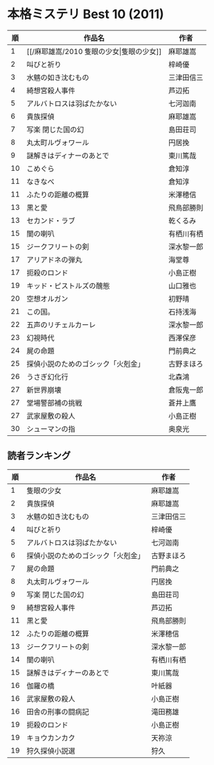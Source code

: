 # 本格ミステリ Best 10 (2011)

| 順   | 作品名                         | 作者    |
| --- | --------------------------- | ----- |
| 1   | [[/麻耶雄嵩/2010 隻眼の少女\|隻眼の少女]] | 麻耶雄嵩  |
| 2   | 叫びと祈り                       | 梓崎優   |
| 3   | 水魑の如き沈むもの                   | 三津田信三 |
| 4   | 綺想宮殺人事件                     | 芦辺拓   |
| 5   | アルバトロスは羽ばたかない               | 七河迦南  |
| 6   | 貴族探偵                        | 麻耶雄嵩  |
| 7   | 写楽 閉じた国の幻                   | 島田荘司  |
| 8   | 丸太町ルヴォワール                   | 円居挽   |
| 9   | 謎解きはディナーのあとで                | 東川篤哉  |
| 10  | こめぐら                        | 倉知淳   |
| 11  | なきなべ                        | 倉知淳   |
| 11  | ふたりの距離の概算                   | 米澤穂信  |
| 13  | 黒と愛                         | 飛鳥部勝則 |
| 13  | セカンド・ラブ                     | 乾くるみ  |
| 15  | 闇の喇叭                        | 有栖川有栖 |
| 15  | ジークフリートの剣                   | 深水黎一郎 |
| 17  | アリアドネの弾丸                    | 海堂尊   |
| 17  | 扼殺のロンド                      | 小島正樹  |
| 19  | キッド・ピストルズの醜態                | 山口雅也  |
| 20  | 空想オルガン                      | 初野晴   |
| 21  | この国。                        | 石持浅海  |
| 22  | 五声のリチェルカーレ                  | 深水黎一郎 |
| 23  | 幻視時代                        | 西澤保彦  |
| 24  | 屍の命題                        | 門前典之  |
| 25  | 探偵小説のためのゴシック「火剋金」           | 古野まほろ |
| 26  | うさぎ幻化行                      | 北森鴻   |
| 27  | 新世界崩壊                       | 倉阪鬼一郎 |
| 27  | 堂場警部補の挑戦                    | 蒼井上鷹  |
| 27  | 武家屋敷の殺人                     | 小島正樹  |
| 30  | シューマンの指                     | 奥泉光   |

## 読者ランキング

| 順   | 作品名               | 作者    |
| --- | ----------------- | ----- |
| 1   | 隻眼の少女             | 麻耶雄嵩  |
| 2   | 貴族探偵              | 麻耶雄嵩  |
| 3   | 水魑の如き沈むもの         | 三津田信三 |
| 4   | 叫びと祈り             | 梓崎優   |
| 5   | アルバトロスは羽ばたかない     | 七河迦南  |
| 6   | 探偵小説のためのゴシック「火剋金」 | 古野まほろ |
| 7   | 屍の命題              | 門前典之  |
| 8   | 丸太町ルヴォワール         | 円居挽   |
| 9   | 写楽 閉じた国の幻         | 島田荘司  |
| 9   | 綺想宮殺人事件           | 芦辺拓   |
| 11  | 黒と愛               | 飛鳥部勝則 |
| 12  | ふたりの距離の概算         | 米澤穂信  |
| 13  | ジークフリートの剣         | 深水黎一郎 |
| 14  | 闇の喇叭              | 有栖川有栖 |
| 15  | 謎解きはディナーのあとで      | 東川篤哉  |
| 16  | 伽羅の橋              | 叶紙器   |
| 16  | 武家屋敷の殺人           | 小島正樹  |
| 16  | 田舎の刑事の闘病記         | 滝田務雄  |
| 19  | 扼殺のロンド            | 小島正樹  |
| 19  | キョウカンカク           | 天祢涼   |
| 19  | 狩久探偵小説選           | 狩久    |

